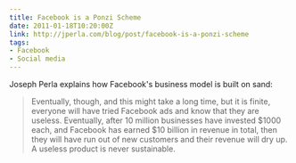 ```yaml
---
title: Facebook is a Ponzi Scheme
date: 2011-01-18T10:20:00Z
link: http://jperla.com/blog/post/facebook-is-a-ponzi-scheme
tags:
- Facebook
- Social media
---
```

Joseph Perla explains how Facebook's business model is built on sand:

> Eventually, though, and this might take a long time, but it is finite, everyone will have tried Facebook ads and know that they are useless. Eventually, after 10 million businesses have invested $1000 each, and Facebook has earned $10 billion in revenue in total, then they will have run out of new customers and their revenue will dry up. A useless product is never sustainable.
